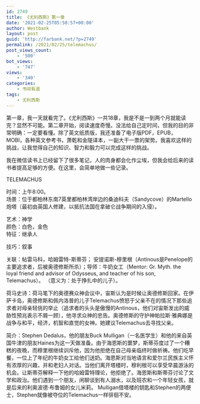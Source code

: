 ```yaml
---
id: 2749
title: 《尤利西斯》第一章
date: '2021-02-25T05:50:57+00:00'
author: Westbank
layout: post
guid: 'http://farbank.net/?p=2749'
permalink: /2021/02/25/telemachus/
post_views_count:
    - '500'
bot_views:
    - '747'
views:
    - '340'
categories:
    - 书间有道
tags:
    - 尤利西斯
---
```


第一章，我一天就看完了。《尤利西斯》一共18章，我是不是一到两个月就能读完？显然不可能。第二章开始，阅读速度奇慢。没法给自己定时间，但我的目的非常明确：一定要看懂。除了英文纸质版，我还准备了电子版PDF，EPUB，MOBI，各种英文参考书，萧乾和金隄译本，一副大干一票的架势。我喜欢这样的挑战，让我觉得自己的知识、智力和毅力可以完成这样的挑战。

我在微信读书上已经留下了很多笔记，人的肉身都会化作尘埃，但我会给后来的读书者提高足够的方便。在这里，会简单地做一些记录。

TELEMACHUS

时间：上午8:00。  
场景：位于都柏林东南7英里都柏林湾岸边的桑迪科夫（Sandycove）的Martello炮塔（最初由英国人修建，以抵抗法国在拿破仑战争期间的入侵）。  
  
艺术：神学  
颜色：白色，金色  
特征：继承人

技巧：叙事

关联：帖雷马科，哈姆雷特-斯蒂芬； 安提诺斯-穆里根（Antinous是Penelope的主要追求者，后被奥德修斯所杀）；导师：牛奶女工（Mentor: Gr. Myth. the loyal friend and advisor of Odysseus, and teacher of his son, Telemachus）。 （意义为：处于挣扎中的儿子）。

荷马史诗：荷马笔下的奥德赛众神会议中，宙斯认为是时候让奥德修斯回家。在伊萨卡岛，奥德修斯和佩内洛普的儿子Telemachus愤怒于父亲不在的情况下那些追求者对母亲轻佻的举止（追求者的头头是傲慢的Antinous，他们对宙斯发出的威胁性预兆表示不屑一顾），他寻求众神的忠告。奥德修斯的守护神帕拉斯·雅典娜是战争与和平，经济，机智和直觉的女神。她建议Telemachus去寻找父亲。

简介：Stephen Dedalus，他的朋友Buck Mulligan（一名医学生）和他的来自英国牛津的朋友Haines为这一天做准备。由于海恩斯的噩梦，斯蒂芬度过了一个糟糕的夜晚，而穆里根继续训斥他，因为他拒绝在自己母亲临终时做祈祷。他们吃早餐，一位上了年纪的牛奶女工给他们送奶。海恩斯对当地语言和爱尔兰民族主义怀有浓厚的兴趣，并和老妇人对话。当他们离开塔楼时，穆利根可以享受早晨游泳的机会。让斯蒂芬解释一下他的哈姆雷特理论，他拒绝了。海恩斯和斯蒂芬讨论了文学和政治。他们遇到一个朋友，闲聊谈到有人溺水，以及班农和一个年轻女孩，就是后来的利奥波德·布鲁姆的女儿米莉。 Mulligan借塔楼的钥匙和Stephen的两便士，Stephen就像被夺位的Telemachus一样徘徊不安。